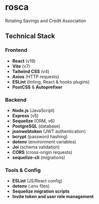 # rosca
Rotating Savings and Credit Association

## Technical Stack

### Frontend
- **React** (v19)
- **Vite** (v7)
- **Tailwind CSS** (v4)
- **Axios** (HTTP requests)
- **ESLint** (linting, React & hooks plugins)
- **PostCSS** & **Autoprefixer**

### Backend
- **Node.js** (JavaScript)
- **Express** (v5)
- **Sequelize** (ORM, v6)
- **PostgreSQL** (database)
- **jsonwebtoken** (JWT authentication)
- **bcrypt** (password hashing)
- **dotenv** (environment variables)
- **Joi** (schema validation)
- **CORS** (cross-origin requests)
- **sequelize-cli** (migrations)

### Tools & Config
- **ESLint** (JS/React config)
- **dotenv** (.env files)
- **Sequelize migration scripts**
- **Invite token and user role management**

